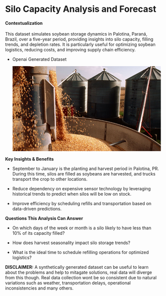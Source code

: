 # Silo Capacity Analysis and Forecast

#### Contextualization
This dataset simulates soybean storage dynamics in Palotina, Paraná, Brazil, over a five-year period, providing insights into silo capacity, filling trends, and depletion rates. It is particularly useful for optimizing soybean logistics, reducing costs, and improving supply chain efficiency.

* Openai Generated Dataset

  ![Image](https://github.com/lgsilva-dev/silo/blob/main/silo.jpg)

**Key Insights & Benefits**

* September to January is the planting and harvest period in Palotina, PR. During this time, silos are filled as soybeans are harvested, and trucks transport the crop to other locations.

* Reduce dependency on expensive sensor technology by leveraging historical trends to predict when silos will be low on stock.

* Improve efficiency by scheduling refills and transportation based on data-driven predictions.

**Questions This Analysis Can Answer**

* On which days of the week or month is a silo likely to have less than 10% of its capacity filled?

* How does harvest seasonality impact silo storage trends?

* What is the ideal time to schedule refilling operations for optimized logistics?

**DISCLAIMER:** A synthetically generated dataset can be useful to learn about the problems and help to mitagate solutions, real data will diverge from this though. Real data collection wont be so consistent due to natural variations such as weather, transportation delays, operational inconsistencies and many others.
